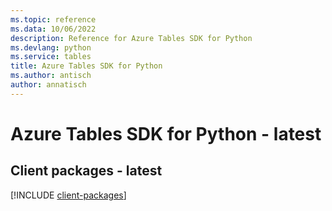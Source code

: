 ```yaml
---
ms.topic: reference
ms.data: 10/06/2022
description: Reference for Azure Tables SDK for Python
ms.devlang: python
ms.service: tables
title: Azure Tables SDK for Python
ms.author: antisch
author: annatisch
---
```

# Azure Tables SDK for Python - latest

## Client packages - latest
[!INCLUDE [client-packages](tables-client-index.md)]